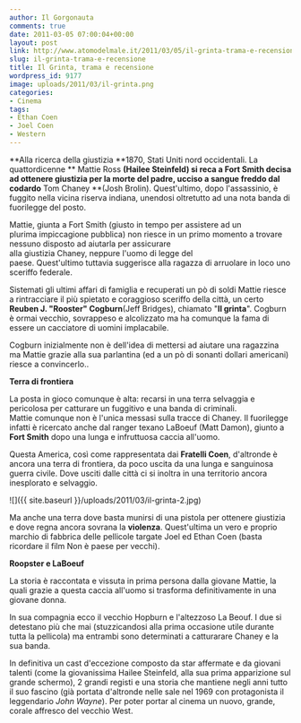 ```yaml
---
author: Il Gorgonauta
comments: true
date: 2011-03-05 07:00:04+00:00
layout: post
link: http://www.atomodelmale.it/2011/03/05/il-grinta-trama-e-recensione/
slug: il-grinta-trama-e-recensione
title: Il Grinta, trama e recensione
wordpress_id: 9177
image: uploads/2011/03/il-grinta.png
categories:
- Cinema
tags:
- Ethan Coen
- Joel Coen
- Western
---
```


**Alla ricerca della giustizia **1870, Stati Uniti nord occidentali. La quattordicenne ** Mattie Ross **(Hailee Steinfeld) si reca a Fort Smith decisa ad ottenere giustizia per la morte del padre, ucciso a sangue freddo dal codardo** Tom Chaney **(Josh Brolin). Quest'ultimo, dopo l'assassinio, è fuggito nella vicina riserva indiana, unendosi oltretutto ad una nota banda di fuorilegge del posto.

Mattie, giunta a Fort Smith (giusto in tempo per assistere ad un plurima impiccagione pubblica) non riesce in un primo momento a trovare nessuno disposto ad aiutarla per assicurare alla giustizia Chaney, neppure l'uomo di legge del paese. Quest'ultimo tuttavia suggerisce alla ragazza di arruolare in loco uno sceriffo federale.

Sistemati gli ultimi affari di famiglia e recuperati un pò di soldi Mattie riesce a rintracciare il più spietato e coraggioso sceriffo della città, un certo **Reuben J. "Rooster" Cogburn**(Jeff Bridges), chiamato "**Il grinta**". Cogburn è ormai vecchio, sovrappeso e alcolizzato ma ha comunque la fama di essere un cacciatore di uomini implacabile.

Cogburn inizialmente non è dell'idea di mettersi ad aiutare una ragazzina ma Mattie grazie alla sua parlantina (ed a un pò di sonanti dollari americani) riesce a convincerlo..

**Terra di frontiera**

La posta in gioco comunque è alta: recarsi in una terra selvaggia e pericolosa per catturare un fuggitivo e una banda di criminali. Mattie comunque non è l'unica messasi sulla tracce di Chaney. Il fuorilegge infatti è ricercato anche dal ranger texano LaBoeuf (Matt Damon), giunto a **Fort Smith** dopo una lunga e infruttuosa caccia all'uomo.

Questa America, così come rappresentata dai **Fratelli Coen**, d'altronde è ancora una terra di frontiera, da poco uscita da una lunga e sanguinosa guerra civile. Dove usciti dalle città ci si inoltra in una territorio ancora inesplorato e selvaggio.

![]({{ site.baseurl }}/uploads/2011/03/il-grinta-2.jpg)

Ma anche una terra dove basta munirsi di una pistola per ottenere giustizia e dove regna ancora sovrana la **violenza**. Quest'ultima un vero e proprio marchio di fabbrica delle pellicole targate Joel ed Ethan Coen (basta ricordare il film Non è paese per vecchi).

**Roopster e LaBoeuf**

La storia è raccontata e vissuta in prima persona dalla giovane Mattie, la quali grazie a questa caccia all'uomo si trasforma definitivamente in una giovane donna.

In sua compagnia ecco il vecchio Hopburn e l'altezzoso La Beouf. I due si detestano più che mai (stuzzicandosi alla prima occasione utile durante tutta la pellicola) ma entrambi sono determinati a catturarare Chaney e la sua banda.

In definitiva un cast d'eccezione composto da star affermate e da giovani talenti (come la giovanissima Hailee Steinfeld, alla sua prima apparizione sul grande schermo), 2 grandi registi e una storia che mantiene negli anni tutto il suo fascino (già portata d'altronde nelle sale nel 1969 con protagonista il leggendario _John Wayne_). Per poter portar al cinema un nuovo, grande, corale affresco del vecchio West.

